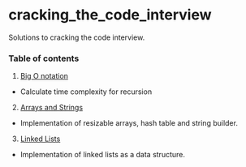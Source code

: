 # cracking_the_code_interview
Solutions to cracking the code interview.

### Table of contents
1. [Big O notation](./big_o_notation)
  - Calculate time complexity for recursion

2. [Arrays and Strings](./arrays_and_strings)
  - Implementation of resizable arrays, hash table and string builder.
  
3. [Linked Lists](./linked_lists)
  - Implementation of linked lists as a data structure.
